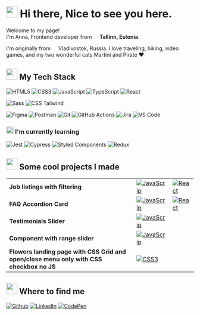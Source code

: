 <h1><img src="https://emojis.slackmojis.com/emojis/images/1613287920/12833/meow_reach.png?1613287920" width="30"/> Hi there, Nice to see you here.</h1>

Welcome to my page!</br>
I'm Anna, Frontend developer from <img src="https://image.flaticon.com/icons/svg/197/197379.svg" width="13"/> **Tallinn, Estonia**.

I'm originally from <img src="https://image.flaticon.com/icons/svg/197/197408.svg" width="13"/> Vladivostok, Russia. I love traveling, hiking, video games, and my two wonderful cats Martini and Pirate ❤️

<h2> <img src="https://emojis.slackmojis.com/emojis/images/1613286707/12818/meow_business.png?1613286707" width="30"/> My Tech Stack</h2>

![HTML5](https://img.shields.io/badge/-HTML5-%23E44D27?style=flat&logo=html5&logoColor=ffffff)
![CSS3](https://img.shields.io/badge/-CSS3-%231572B6?style=flat&logo=css3)
![JavaScript](https://img.shields.io/badge/-JavaScript-%23F7DF1C?style=flat&logo=javascript&logoColor=000000)
![TypeScript](https://img.shields.io/badge/-TypeScript-%232F74C0?style=flat&logo=typescript&logoColor=ffffff)
![React](https://img.shields.io/badge/-React-%23282C34?style=flat&logo=react)
<br>

![Sass](https://img.shields.io/badge/-Sass-%23CC6699?style=flat&logo=sass&logoColor=ffffff)
![CSS Tailwind](https://img.shields.io/badge/-Tailwind-%231a202c?style=flat&logo=tailwind-css)
<br>

![Figma](https://img.shields.io/badge/Figma-050938?style=flat&logo=Figma&logoColor=rainbow)
![Postman](https://img.shields.io/badge/Postman-FF6C37?style=flat&logo=Postman&logoColor=white)
![Git](https://img.shields.io/badge/-Git-%23F05032?style=flat&logo=git&logoColor=%23ffffff)
![GitHub Actions](https://img.shields.io/badge/-Github_Actions-2088FF?style=flat&logo=github-actions&logoColor=white)
![Jira](https://img.shields.io/badge/Jira-F7F7F7?style=flat&logo=Jira-Software&logoColor=2580F7)
![VS Code](https://img.shields.io/badge/-VSCode-%23007ACC?style=flat&logo=visual-studio-code)
<br>

<h3> <img src="https://emojis.slackmojis.com/emojis/images/1613187874/12657/meow_puffy_giggle.png?1613187874" width="20"/> I'm currently learning</h3>

![Jest](https://img.shields.io/badge/Jest-97747E?style=flat&logo=jest&logoColor=white)
![Cypress](https://img.shields.io/badge/Cypress-24262E?style=flat&logo=Cypress&logoColor=white)
![Styled Components](https://img.shields.io/badge/-Styled_Components-db7092?style=flat&logo=styled-components&logoColor=white)
![Redux](https://img.shields.io/badge/-Redux-764ABC?style=flat&logo=redux&logoColor=white)

<!-- ![Confluence](https://img.shields.io/badge/Confluence-F7F7F7?style=flat&logo=Confluence&logoColor=2580F7) -->
<!-- ![NPM](https://img.shields.io/badge/-NPM-CB3837?style=flat&logo=npm&logoColor=white) -->
<!-- ![TestRail](https://img.shields.io/badge/TestRail-0A3653?style=flat) -->

<!-- <br> -->

<!-- ![Markdown](https://img.shields.io/badge/Markdown-000000?style=flat&logo=Markdown)
![Prettier](https://img.shields.io/badge/-Prettier-F7B93E?style=flat&logo=prettier&logoColor=white)
![ESlint](https://img.shields.io/badge/-ESLint-%234B32C3?style=flat&logo=eslint)
<br>

![Phaser](https://img.shields.io/badge/Phaser-B877D3?style=flat)
![Contra.js](https://img.shields.io/badge/Contra.js-B12A34?style=flat)
![Unity](https://img.shields.io/badge/Unity-000000?style=flat-square&logo=Unity) -->

<h2> <img src="https://emojis.slackmojis.com/emojis/images/1596061283/9840/meow_fiesta.png?1596061283" width="30"/> Some cool projects I made</h2>

<table>
  <tbody>
    <tr>
      <td><b>Job listings with filtering</b></td>
      <td><a href="https://github.com/ALapina/Job-listings-with-filtering-JavaScript"><img alt="JavaScrip" src="https://img.shields.io/badge/-JS Version-%23F7DF1C?style=flat&logo=javascript&logoColor=000000"/></a></td>
      <td><a href="https://github.com/ALapina/Job-listings-with-filtering-React"><img alt="React" src="https://img.shields.io/badge/-React Version-%23282C34?style=flat-square&logo=react"/></a></td>
    </tr>
	  <tr>
      <td><b>FAQ Accordion Card</b></td>
      <td><a href="https://github.com/ALapina/FAQ-Accordion-Card---JavaScript"><img alt="JavaScrip" src="https://img.shields.io/badge/-JS Version-%23F7DF1C?style=flat&logo=javascript&logoColor=000000"/></a></td>
      <td><a href="https://github.com/ALapina/FAQ-Accordion-Card-React"><img alt="React" src="https://img.shields.io/badge/-React Version-%23282C34?style=flat-square&logo=react"/></a></td>
    </tr>
    <tr>
      <td><b>Testimonials Slider</b></td>
      <td><a href="https://github.com/ALapina/Testimonials-Slider_Frontend-Mentor"><img alt="JavaScrip" src="https://img.shields.io/badge/-JS Version-%23F7DF1C?style=flat&logo=javascript&logoColor=000000"/></a></td>
      <td></td>
    </tr>
    <tr>
      <td><b>Component with range slider</b></td>
      <td><a href="https://github.com/ALapina/Fylo-Data-Storage-Component__Frontend-Mentor"><img alt="JavaScrip" src="https://img.shields.io/badge/-JS Version-%23F7DF1C?style=flat&logo=javascript&logoColor=000000"/></a></td><td></td>
    </tr>
    <tr>
      <td><b>Flowers landing page with CSS Grid and open/close menu only with CSS checkbox no JS</b></td>
      <td><a href="https://github.com/ALapina/Flowers"><img alt="CSS3" src="https://img.shields.io/badge/-CSS3 Version-%231572B6?style=flat-square&logo=css3"/></a></td><td></td>
    </tr>
  </tbody>
</table>

<!-- <h2> <img src="https://emojis.slackmojis.com/emojis/images/1613284582/12797/meow_coffee.png?1613284582" width="30"/> I’m currently working on </h2> -->

<!-- [**Weather app**](https://github.com/ALapina/Weather-app-Challenge) challenge - React, Styled Components, Api, user stories and mentoring from experienced Tech lead! -->

<h2> <img src="https://emojis.slackmojis.com/emojis/images/1613366889/12964/meow_trash.png?1613366889" width="30"/> Where to find me </h2>

<a href="https://github.com/ALapina" target="_blank"><img alt="Github" src="https://img.shields.io/badge/GitHub-%2312100E.svg?&style=for-the-badge&logo=Github&logoColor=white" /></a>
<a href="https://www.linkedin.com/in/lapina-anna" target="_blank"><img alt="LinkedIn" src="https://img.shields.io/badge/linkedin-%230077B5.svg?&style=for-the-badge&logo=linkedin&logoColor=white" /></a>
<a href="https://codepen.io/Lapina" target="_blank"><img alt="CodePen" src="https://img.shields.io/badge/CodePen-%2312100E.svg?&style=for-the-badge&logo=CodePen&logoColor=white" /></a>

<!-- <h2> <img src="https://emojis.slackmojis.com/emojis/images/1613773113/13688/meow_dance.gif?1613773113" width="30"/> Check Out My Repos ⬇️ </h2> -->
<!-- <h2> <img src="https://emojis.slackmojis.com/emojis/images/1613630279/13492/meow_cheer.png?1613630279" width="30"/> Check Out My Repos ⬇️ </h2> -->

<!-- https://awesomegithubprofile.tech/ -->
